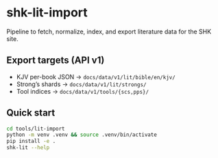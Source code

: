 # shk-lit-import

Pipeline to fetch, normalize, index, and export literature data for the SHK site.

## Export targets (API v1)
- KJV per-book JSON → `docs/data/v1/lit/bible/en/kjv/`
- Strong’s shards → `docs/data/v1/lit/strongs/`
- Tool indices → `docs/data/v1/tools/{scs,pps}/`

## Quick start
```bash
cd tools/lit-import
python -m venv .venv && source .venv/bin/activate
pip install -e .
shk-lit --help
```
